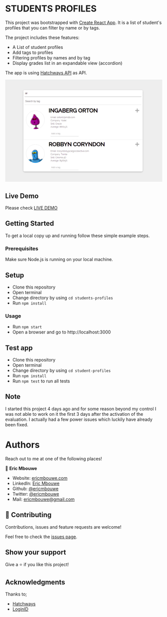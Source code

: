 # STUDENTS PROFILES

This project was bootstrapped with [Create React App](https://github.com/facebook/create-react-app).
It is a list of student's profiles that you can filter by name or by tags.

The project includes these features:

- A List of student profiles  
- Add tags to profiles
- Filtering profiles by names and by tag
- Display grades list in an expandable view (accordion)

The app is using [Hatchways API](https://api.hatchways.io/assessment/students) as API.

![screenshot](./public/student-profiles.png)

## Live Demo

Please check [LIVE DEMO](https://student-profiles-ericmbouwe.netlify.app/)

## Getting Started

To get a local copy up and running follow these simple example steps.

### Prerequisites

Make sure Node.js is running on your local machine.

## Setup

- Clone this repository
- Open terminal
- Change directory by using `cd students-profiles`
- Run `npm install`

### Usage

- Run `npm start`
- Open a browser and go to http://localhost:3000

## Test app

- Clone this repository
- Open terminal
- Change directory by using `cd student-profiles`
- Run `npm install`
- Run `npm test` to run all tests

## Note

I started this project 4 days ago and for some reason beyond my control I was not able to work on it the first 3 days after the activation of the evaluation. I actually had a few power issues which luckily have already been fixed.

# Authors

Reach out to me at one of the following places!

👤 **Eric Mbouwe**

- Website: [ericmbouwe.com](https://ericmbouwe.netlify.app)
- LinkedIn: [Eric Mbouwe](https://www.linkedin.com/in/ericmbouwe/)
- Github: [@ericmbouwe](https://github.com/ericmbouwe)
- Twitter: [@ericmbouwe](https://twitter.com/ericmbouwe)
- Mail: [ericmbouwe@gmail.com](ericmbouwe@gmail.com)

## 🤝 Contributing

Contributions, issues and feature requests are welcome!

Feel free to check the [issues page](https://github.com/EricMbouwe/student-profiles/issues).

## Show your support

Give a ⭐️ if you like this project!

## Acknowledgments

Thanks to;

- [Hatchways](https://hatchways.io/)
- [LoginID](https://loginid.io/)